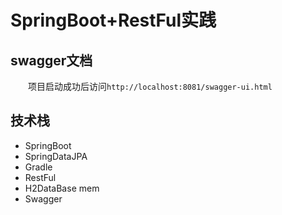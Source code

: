 # SpringBoot+RestFul实践
## swagger文档
&emsp;&emsp;项目启动成功后访问`http://localhost:8081/swagger-ui.html`
## 技术栈
- SpringBoot
- SpringDataJPA
- Gradle
- RestFul
- H2DataBase mem
- Swagger